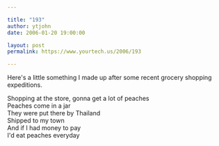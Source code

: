 ```yaml
---

title: "193"
author: ytjohn
date: 2006-01-20 19:00:00

layout: post
permalink: https://www.yourtech.us/2006/193

---
```

Here's a little something I made up after some recent grocery shopping expeditions.

Shopping at the store, gonna get a lot of peaches<br />
Peaches come in a jar<br />
They were put there by Thailand<br />
Shipped to my town<br />
And if I had money to pay<br />
I'd eat peaches everyday<br />

